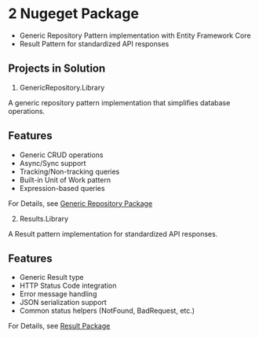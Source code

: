 # 2 Nugeget Package

* Generic Repository Pattern implementation with Entity Framework Core
* Result Pattern for standardized API responses

## Projects in Solution

1. GenericRepository.Library

A generic repository pattern implementation that simplifies database operations.


## Features

* Generic CRUD operations
* Async/Sync support
* Tracking/Non-tracking queries
* Built-in Unit of Work pattern
* Expression-based queries

For Details, see [Generic Repository Package]("https://github.com/alparslanakbas/CD.GenericRepository/tree/main/GenericRepository.Library")

2. Results.Library

A Result pattern implementation for standardized API responses.
## Features

* Generic Result type
* HTTP Status Code integration
* Error message handling
* JSON serialization support
* Common status helpers (NotFound, BadRequest, etc.)

For Details, see [Result Package]("https://github.com/alparslanakbas/CD.GenericRepository/tree/main/Results.Library")